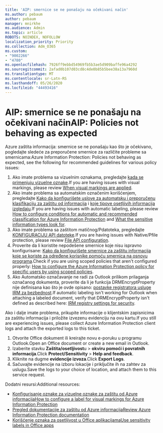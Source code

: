 ```yaml
---
title: 'AIP: smernice se ne ponašaju na očekivani način'
ms.author: pebaum
author: pebaum
manager: mnirkhe
ms.audience: Admin
ms.topic: article
ROBOTS: NOINDEX, NOFOLLOW
localization_priority: Priority
ms.collection: Adm_O365
ms.custom:
- "9002266"
- "4780"
ms.openlocfilehash: 7926ff9ebbd54969fb5b3ae5d909baffe96a4292
ms.sourcegitcommit: 2afad0b107d03cd8c4de0b85b5bee38a13a7960d
ms.translationtype: MT
ms.contentlocale: sr-Latn-RS
ms.lasthandoff: 05/26/2020
ms.locfileid: "44493416"
---
```

# <a name="aip-policies-not-behaving-as-expected"></a><span data-ttu-id="76d8b-102">AIP: smernice se ne ponašaju na očekivani način</span><span class="sxs-lookup"><span data-stu-id="76d8b-102">AIP: Policies not behaving as expected</span></span>

<span data-ttu-id="76d8b-103">Azure zaštita informacija: smernice se ne ponašaju kao što je očekivano, pogledajte sledeće za preporučene smernice za različite probleme sa smernicama:</span><span class="sxs-lookup"><span data-stu-id="76d8b-103">Azure Information Protection: Policies not behaving as expected, see the following for recommended guidelines for various policy issues:</span></span>

1. <span data-ttu-id="76d8b-104">Ako imate problema sa vizuelnim oznakama, pregledajte [kada se primenjuju vizuelne oznake](https://docs.microsoft.com/azure/information-protection/configure-policy-markings#when-visual-markings-are-applied).</span><span class="sxs-lookup"><span data-stu-id="76d8b-104">If you are having issues with visual markings, please review [When visual markings are applied](https://docs.microsoft.com/azure/information-protection/configure-policy-markings#when-visual-markings-are-applied).</span></span>
2. <span data-ttu-id="76d8b-105">Ako imate problema sa automatskim označenim korišćenjem, pregledajte [Kako da konfigurišete uslove za automatsku i preporučenu klasifikaciju za zaštitu od informacija](https://docs.microsoft.com/azure/information-protection/configure-policy-classification) i [koje tipove osetljivih informacija izgledaju](https://docs.microsoft.com/office365/securitycompliance/what-the-sensitive-information-types-look-for).</span><span class="sxs-lookup"><span data-stu-id="76d8b-105">If you are having issues with automatic labeling, please review [How to configure conditions for automatic and recommended classification for Azure Information Protection](https://docs.microsoft.com/azure/information-protection/configure-policy-classification) and [What the sensitive information types look for](https://docs.microsoft.com/office365/securitycompliance/what-the-sensitive-information-types-look-for).</span></span>
3. <span data-ttu-id="76d8b-106">Ako imate problema sa zaštitom matičnog/Pdatoteka, pregledajte [KONFIGURACIJU API datoteke](https://docs.microsoft.com/azure/information-protection/develop/file-api-configuration).</span><span class="sxs-lookup"><span data-stu-id="76d8b-106">If you are having issues with Native/Pfile protection, please review [File API configuration](https://docs.microsoft.com/azure/information-protection/develop/file-api-configuration).</span></span>
4. <span data-ttu-id="76d8b-107">Proverite da li koristite nepodešene smernice koje nisu ispravno konfigurisane: [Kako da konfigurišete smernice za zaštitu informacija koje se koriste za određene korisnike pomoću smernica na osnovu programa](https://docs.microsoft.com/azure/information-protection/configure-policy-scope).</span><span class="sxs-lookup"><span data-stu-id="76d8b-107">Check if you are using scoped policies that aren't configured properly: [How to configure the Azure Information Protection policy for specific users by using scoped policies](https://docs.microsoft.com/azure/information-protection/configure-policy-scope).</span></span>
5. <span data-ttu-id="76d8b-108">Ako Automatsko označavanje ne radi za Outlook prilikom prilaganja označanog dokumenta, proverite da li je funkcija DRMEncryptProperty nije definisana kao što je ovde opisano: [postavke registratora usluge IRM za bezbednost](https://docs.microsoft.com/deployoffice/security/protect-sensitive-messages-and-documents-by-using-irm-in-office#office-2016-irm-registry-key-options).</span><span class="sxs-lookup"><span data-stu-id="76d8b-108">If automatic labeling isn't working for Outlook when attaching a labeled document, verify that DRMEncryptProperty isn't defined as described here: [IRM registry settings for security](https://docs.microsoft.com/deployoffice/security/protect-sensitive-messages-and-documents-by-using-irm-in-office#office-2016-irm-registry-key-options).</span></span>

<span data-ttu-id="76d8b-109">Ako i dalje imate problema, prikupite informacije o klijentskim zapisnicima za zaštitu informacija i priložite izvezenu evidenciju na ovu kartu.</span><span class="sxs-lookup"><span data-stu-id="76d8b-109">If you still are experiencing issues, please collect Azure Information Protection client logs and attach the exported logs to this ticket.</span></span>

1. <span data-ttu-id="76d8b-110">Otvorite Office dokument ili kreirajte novu e-poruku u programu Outlook.</span><span class="sxs-lookup"><span data-stu-id="76d8b-110">Open an Office document or create a new email in Outlook.</span></span>
2. <span data-ttu-id="76d8b-111">Izaberite stavku **Zaštita/osetljivost**u  >  **okviru pomoći i povratnih informacija**.</span><span class="sxs-lookup"><span data-stu-id="76d8b-111">Click **Protect/Sensitivity** > **Help and feedback**.</span></span>
3. <span data-ttu-id="76d8b-112">Kliknite na dugme **evidencije izvoza**.</span><span class="sxs-lookup"><span data-stu-id="76d8b-112">Click **Export Logs**.</span></span>
4. <span data-ttu-id="76d8b-113">Sačuvajte evidencije na izboru lokacije i priključite ih na zahtev za uslugu.</span><span class="sxs-lookup"><span data-stu-id="76d8b-113">Save the logs to your choice of location, and attach them to this service request.</span></span>

<span data-ttu-id="76d8b-114">Dodatni resursi:</span><span class="sxs-lookup"><span data-stu-id="76d8b-114">Additional resources:</span></span>

- [<span data-ttu-id="76d8b-115">Konfigurisanje oznake za vizuelne oznake za zaštitu od Azure informacija</span><span class="sxs-lookup"><span data-stu-id="76d8b-115">How to configure a label for visual markings for Azure Information Protection</span></span>](https://docs.microsoft.com/azure/information-protection/configure-policy-markings)
- [<span data-ttu-id="76d8b-116">Pregled dokumentacije za zaštitu od Azure informacija</span><span class="sxs-lookup"><span data-stu-id="76d8b-116">Review Azure Information Protection documentation</span></span>](https://docs.microsoft.com/azure/information-protection/what-is-information-protection)
- [<span data-ttu-id="76d8b-117">Korišćenje oznaka za osetljivost u Office aplikacijama</span><span class="sxs-lookup"><span data-stu-id="76d8b-117">Use sensitivity labels in Office apps</span></span>](https://docs.microsoft.com/microsoft-365/compliance/sensitivity-labels-office-apps)

